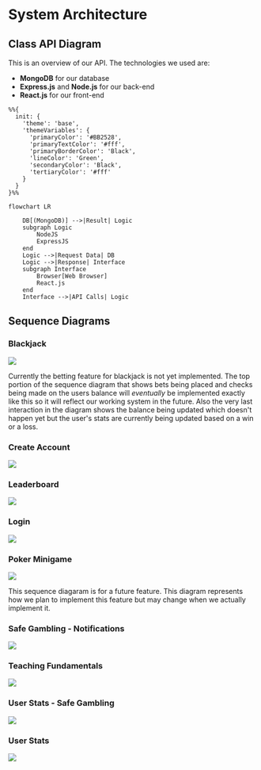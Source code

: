 # System Architecture
## Class API Diagram

This is an overview of our API. The technologies we used are:

* **MongoDB** for our database
* **Express.js** and **Node.js** for our back-end
* **React.js** for our front-end

```mermaid
%%{
  init: {
    'theme': 'base',
    'themeVariables': {
      'primaryColor': '#BB2528',
      'primaryTextColor': '#fff',
      'primaryBorderColor': 'Black',
      'lineColor': 'Green',
      'secondaryColor': 'Black',
      'tertiaryColor': '#fff'
    }
  }
}%%

flowchart LR

    DB[(MongoDB)] -->|Result| Logic
    subgraph Logic
        NodeJS
        ExpressJS
    end
    Logic -->|Request Data| DB
    Logic -->|Response| Interface
    subgraph Interface
        Browser[Web Browser]
        React.js
    end
    Interface -->|API Calls| Logic
```

## Sequence Diagrams
### Blackjack
![](Images/blackjack_sequence.png)

Currently the betting feature for blackjack is not yet implemented. The top portion of the sequence diagram that shows bets being placed and checks being made on the users balance will *eventually* be implemented exactly like this so it will reflect our working system in the future. Also the very last interaction in the diagram shows the balance being updated which doesn't happen yet but the user's stats are currently being updated based on a win or a loss.

### Create Account
![](Images/create_account_sequence.png)

### Leaderboard
![](Images/leaderboard_sequence.png)

### Login
![](Images/login_sequence.png)

### Poker Minigame
![](Images/poker_minigame_sequence.png)

This sequence diagaram is for a future feature. This diagram represents how we plan to implement this feature but may change when we actually implement it.

### Safe Gambling - Notifications
![](Images/safe_gambling_notifications.png)

### Teaching Fundamentals
![](Images/teaching_sequence.png)

### User Stats - Safe Gambling
![](Images/user_stats_safe_gambling_sequence.png)

### User Stats
![](Images/user_stats_sequence.png)
